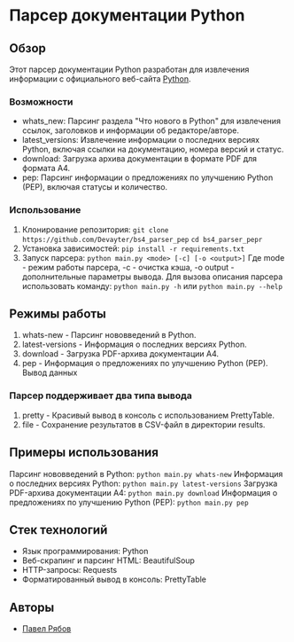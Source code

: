 # Парсер документации Python

## Обзор

Этот парсер документации Python разработан для извлечения информации с официального веб-сайта [Python](https://docs.python.org).

### Возможности

* whats_new: Парсинг раздела "Что нового в Python" для извлечения ссылок, заголовков и информации об редакторе/авторе.
* latest_versions: Извлечение информации о последних версиях Python, включая ссылки на документацию, номера версий и статус.
* download: Загрузка архива документации в формате PDF для формата A4.
* pep: Парсинг информации о предложениях по улучшению Python (PEP), включая статусы и количество.

### Использование

1. Клонирование репозитория:
`git clone https://github.com/Devayter/bs4_parser_pep`
`cd bs4_parser_pepr`
2. Установка зависимостей:
`pip install -r requirements.txt`
3. Запуск парсера:
`python main.py <mode> [-c] [-o <output>]`
Где mode - режим работы парсера, -c - очистка кэша, -o output - дополнительные параметры
вывода.
Для вызова описания парсера использовать команду:
`python main.py -h` или `python main.py --help`

## Режимы работы

1. whats-new - Парсинг нововведений в Python.
2. latest-versions - Информация о последних версиях Python.
3. download - Загрузка PDF-архива документации A4.
4. pep - Информация о предложениях по улучшению Python (PEP).
Вывод данных

### Парсер поддерживает два типа вывода

1. pretty - Красивый вывод в консоль с использованием PrettyTable.
2. file - Сохранение результатов в CSV-файл в директории results.

## Примеры использования

Парсинг нововведений в Python:
`python main.py whats-new`
Информация о последних версиях Python:
`python main.py latest-versions`
Загрузка PDF-архива документации A4:
`python main.py download`
Информация о предложениях по улучшению Python (PEP):
`python main.py pep`

## Стек технологий

* Язык программирования: Python
* Веб-скрапинг и парсинг HTML: BeautifulSoup
* HTTP-запросы: Requests
* Форматированный вывод в консоль: PrettyTable

## Авторы

* [Павел Рябов](https://github.com/Devayter/)
